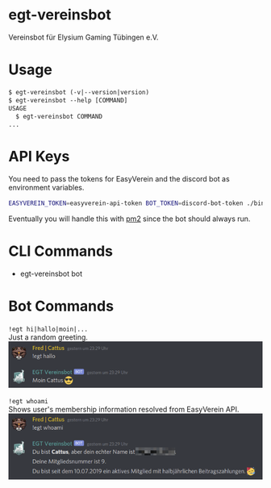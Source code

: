 egt-vereinsbot
==============

Vereinsbot für Elysium Gaming Tübingen e.V.

# Usage
```sh-session
$ egt-vereinsbot (-v|--version|version)
$ egt-vereinsbot --help [COMMAND]
USAGE
  $ egt-vereinsbot COMMAND
...
```

# API Keys
You need to pass the tokens for EasyVerein and the discord bot as environment variables.
```bash
EASYVEREIN_TOKEN=easyverein-api-token BOT_TOKEN=discord-bot-token ./bin/run bot
```
Eventually you will handle this with [pm2](https://pm2.keymetrics.io/) since the bot should always run.

# CLI Commands
* egt-vereinsbot bot

# Bot Commands
`!egt hi|hallo|moin|...`  
Just a random greeting.  
![Screenshot Random Greeting](./docs/screenshot-greeting.png)


`!egt whoami`  
Shows user's membership information resolved from EasyVerein API.  
![Screenshot WhoAmI command](./docs/screenshot-whoami.png)

